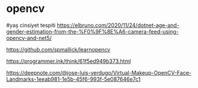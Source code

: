# opencv

#yaş cinsiyet tespiti
https://elbruno.com/2020/11/24/dotnet-age-and-gender-estimation-from-the-%F0%9F%8E%A6-camera-feed-using-opencv-and-net5/

https://github.com/spmallick/learnopencv

https://programmer.ink/think/61f5ed949b373.html

https://deepnote.com/@jose-luis-verdugo/Virtual-Makeup-OpenCV-Face-Landmarks-1eeab981-1e5b-45f6-993f-5e087646e7c1
